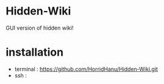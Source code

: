 # Hidden-Wiki
GUI version of hidden wiki!

# installation
* terminal : https://github.com/HorridHanu/Hidden-Wiki.git
* ssh : 
